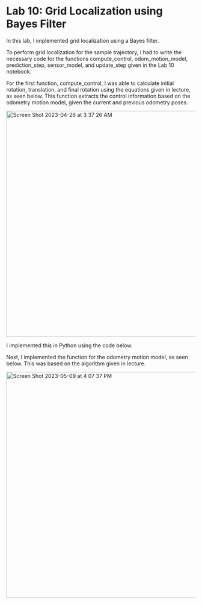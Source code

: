 # Lab 10: Grid Localization using Bayes Filter

In this lab, I implemented grid localization using a Bayes filter.

To perform grid localization for the sample trajectory, I had to write the necessary code for the functions compute_control, odom_motion_model, prediction_step, sensor_model, and update_step given in the Lab 10 notebook.

For the first function, compute_control, I was able to calculate initial rotation, translation, and final rotation using the equations given in lecture, as seen below. This function extracts the control information based on the odometry motion model, given the current and previous odometry poses.

<img width="600" alt="Screen Shot 2023-04-26 at 3 37 26 AM" src="https://user-images.githubusercontent.com/123786420/234503713-47a9a0ec-d9ed-40c7-9578-dffb16f6e460.png">

I implemented this in Python using the code below.

<script src="https://gist.github.com/sarika2446/4c9110f574824759829811f2e69698ce.js"></script>

Next, I implemented the function for the odometry motion model, as seen below. This was based on the algorithm given in lecture.

<img width="600" alt="Screen Shot 2023-05-09 at 4 07 37 PM" src="https://github.com/sarika2446/ece4160/assets/123786420/d2f394c5-0a93-4ef8-9226-3d23d6e84f5f">


<script src="https://gist.github.com/sarika2446/1be1b96fb04b214b71f364c4cacbafbf.js"></script>

